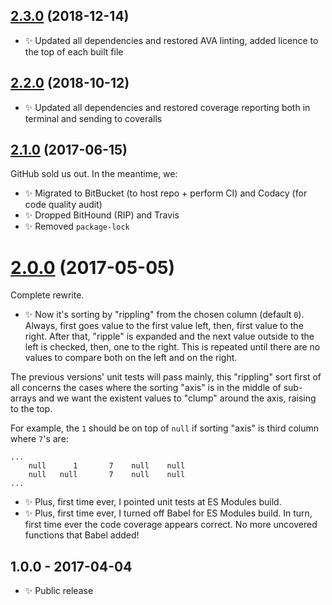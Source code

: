 ## [2.3.0] (2018-12-14)

- ✨ Updated all dependencies and restored AVA linting, added licence to the top of each built file

## [2.2.0] (2018-10-12)

- ✨ Updated all dependencies and restored coverage reporting both in terminal and sending to coveralls

## [2.1.0] (2017-06-15)

GitHub sold us out. In the meantime, we:

- ✨ Migrated to BitBucket (to host repo + perform CI) and Codacy (for code quality audit)
- ✨ Dropped BitHound (RIP) and Travis
- ✨ Removed `package-lock`

# [2.0.0] (2017-05-05)

Complete rewrite.

- ✨ Now it's sorting by "rippling" from the chosen column (default `0`). Always, first goes value to the first value left, then, first value to the right. After that, "ripple" is expanded and the next value outside to the left is checked, then, one to the right. This is repeated until there are no values to compare both on the left and on the right.

The previous versions' unit tests will pass mainly, this "rippling" sort first of all concerns the cases where the sorting "axis" is in the middle of sub-arrays and we want the existent values to "clump" around the axis, raising to the top.

For example, the `1` should be on top of `null` if sorting "axis" is third column where `7`'s are:

```
...
    null      1       7    null    null
    null   null       7    null    null
...
```

- ✨ Plus, first time ever, I pointed unit tests at ES Modules build.
- ✨ Plus, first time ever, I turned off Babel for ES Modules build. In turn, first time ever the code coverage appears correct. No more uncovered functions that Babel added!

## 1.0.0 - 2017-04-04

- ✨ Public release

[2.3.0]: https://bitbucket.org/codsen/array-of-arrays-sort-by-col/branches/compare/v2.3.0%0Dv2.2.1#diff
[2.2.0]: https://bitbucket.org/codsen/array-of-arrays-sort-by-col/branches/compare/v2.2.0%0Dv2.1.2#diff
[2.1.0]: https://bitbucket.org/codsen/array-of-arrays-sort-by-col/branches/compare/v2.1.0%0Dv2.0.2#diff
[2.0.0]: https://bitbucket.org/codsen/array-of-arrays-sort-by-col/branches/compare/v2.0.0%0Dv1.0.4#diff
